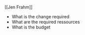 [[Jen Frahm]]

- What is the change required
- What are the required ressources
- What is the budget